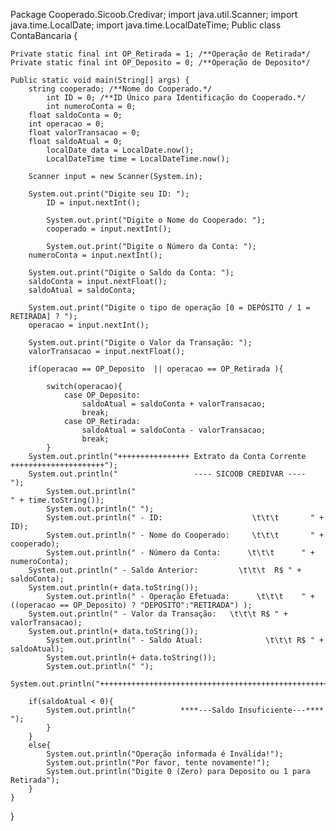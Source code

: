 Package Cooperado.Sicoob.Credivar;
import java.util.Scanner;
import java.time.LocalDate;
import java.time.LocalDateTime;
Public class ContaBancaria {
		
	Private static final int OP_Retirada = 1; /**Operação de Retirada*/
	Private static final int OP_Deposito = 0; /**Operação de Deposito*/

	Public static void main(String[] args) {
		string cooperado; /**Nome do Cooperado.*/
            int ID = 0; /**ID Único para Identificação do Cooperado.*/
            int numeroConta = 0;
		float saldoConta = 0; 
		int operacao = 0;
		float valorTransacao = 0; 
		float saldoAtual = 0;
            localDate data = LocalDate.now();
            LocalDateTime time = LocalDateTime.now(); 

		Scanner input = new Scanner(System.in);
		
		System.out.print("Digite seu ID: ");
            ID = input.nextInt();

            System.out.print("Digite o Nome do Cooperado: ");
            cooperado = input.nextInt();

            System.out.print("Digite o Número da Conta: ");
		numeroConta = input.nextInt();
		
		System.out.print("Digite o Saldo da Conta: ");
		saldoConta = input.nextFloat();
		saldoAtual = saldoConta;
		
		System.out.print("Digite o tipo de operação [0 = DEPÓSITO / 1 = RETIRADA] ? ");
		operacao = input.nextInt();
		
		System.out.print("Digite o Valor da Transação: ");
		valorTransacao = input.nextFloat();
		
		if(operacao == OP_Deposito  || operacao == OP_Retirada ){ 
			
			switch(operacao){
				case OP_Deposito: 
					saldoAtual = saldoConta + valorTransacao;
					break;
				case OP_Retirada:
					saldoAtual = saldoConta - valorTransacao;
					break; 
			}
		System.out.println("++++++++++++++++ Extrato da Conta Corrente +++++++++++++++++++++");
		System.out.println("                 ---- SICOOB CREDIVAR ----                      ");
            System.out.println("                                              " + time.toString());
            System.out.println(" ");
            System.out.println(" - ID:                    \t\t\t       " + ID);
            System.out.println(" - Nome do Cooperado:     \t\t\t       " + cooperado);
            System.out.println(" - Número da Conta:      \t\t\t      " + numeroConta);
		System.out.println(" - Saldo Anterior:         \t\t\t  R$ " + saldoConta);
		System.out.println(+ data.toString());
            System.out.println(" - Operação Efetuada:      \t\t\t    " + ((operacao == OP_Deposito) ? "DEPOSITO":"RETIRADA") );
		System.out.println(" - Valor da Transação:   \t\t\t R$ " + valorTransacao);
		System.out.println(+ data.toString());
            System.out.println(" - Saldo Atual:              \t\t\t R$ " + saldoAtual);
            System.out.println(+ data.toString());
            System.out.println(" ");
		System.out.println("+++++++++++++++++++++++++++++++++++++++++++++++++++++++++++++++++");
		
        if(saldoAtual < 0){
			System.out.println("          ****---Saldo Insuficiente---****              ");
			}
		}
		else{
			System.out.println("Operação informada é Inválida!");
            System.out.println("Por favor, tente novamente!");
			System.out.println("Digite 0 (Zero) para Deposito ou 1 para Retirada");
		}
	}
}

